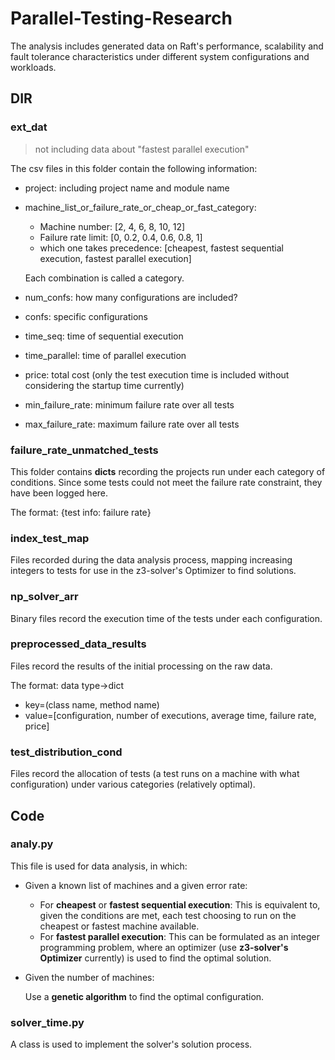 # Parallel-Testing-Research
The analysis includes generated data on Raft's performance, scalability and fault tolerance characteristics under different system configurations and workloads.

## DIR

###  ext_dat

> not including data about "fastest parallel execution"

The csv files in this folder contain the following information:

- project: including project name and module name

- machine_list_or_failure_rate_or_cheap_or_fast_category: 

  - Machine number: [2, 4, 6, 8, 10, 12]
  - Failure rate limit: [0, 0.2, 0.4, 0.6, 0.8, 1]
  - which one takes precedence: [cheapest, fastest sequential execution, fastest parallel execution]

  Each combination is called a category.

- num_confs: how many configurations are included?

- confs: specific configurations

- time_seq: time of sequential execution

- time_parallel: time of parallel execution

- price: total cost (only the test execution time is included without considering the startup time currently)

- min_failure_rate: minimum failure rate over all tests

- max_failure_rate: maximum failure rate over all tests

### failure_rate_unmatched_tests

This folder contains **dicts** recording the projects run under each category of conditions. Since some tests could not meet the failure rate constraint, they have been logged here.

The format: {test info: failure rate}

### index_test_map

Files recorded during the data analysis process, mapping increasing integers to tests for use in the z3-solver's Optimizer to find solutions.

### np_solver_arr

Binary files record the execution time of the tests under each configuration.

### preprocessed_data_results

Files record the results of the initial processing on the raw data.

The format: data type->dict

- key=(class name, method name)
- value=[configuration, number of executions, average time, failure rate, price]

### test_distribution_cond

Files record the allocation of tests (a test runs on a machine with what configuration) under various categories (relatively optimal).



## Code

### analy.py

This file is used for data analysis, in which:

- Given a known list of machines and a given error rate:

  - For **cheapest** or **fastest sequential execution**: This is equivalent to, given the conditions are met, each test choosing to run on the cheapest or fastest machine available.
  - For **fastest parallel execution**: This can be formulated as an integer programming problem, where an optimizer (use **z3-solver's Optimizer** currently) is used to find the optimal solution.

- Given the number of machines:

  Use a **genetic algorithm** to find the optimal configuration.

### solver_time.py

A class is used to implement the solver's solution process.
